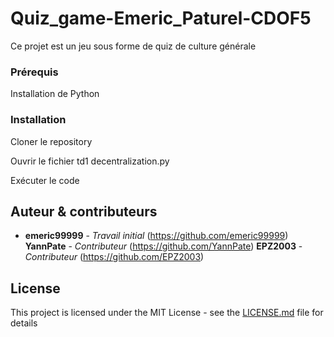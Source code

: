 # Quiz_game-Emeric_Paturel-CDOF5

Ce projet est un jeu sous forme de quiz de culture générale 


### Prérequis

Installation de Python

### Installation

Cloner le repository 

Ouvrir le fichier td1 decentralization.py 

Exécuter le code

## Auteur & contributeurs

* **emeric99999** - *Travail initial* (https://github.com/emeric99999)
  **YannPate** - *Contributeur* (https://github.com/YannPate)
  **EPZ2003** - *Contributeur* (https://github.com/EPZ2003)


## License

This project is licensed under the MIT License - see the [LICENSE.md](LICENSE.md) file for details
